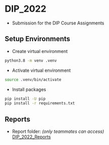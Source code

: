 # DIP_2022
- Submission for the DIP Course Assignments


## Setup Environments
- Create virtual environment
```bash
python3.8 -m venv .venv  
```

- Activate virtual environment
```bash
source .venv/bin/activate
```

- Install packages
```bash
pip install -U pip
pip install -r requirements.txt
```
## Reports
- Report folder: *(only teammates can access)*  
[DIP_2022_Reports](https://drive.google.com/drive/folders/1vQK8VhWexnUM7o6KvhL-9RJkMECN2cqY?usp=sharing)
